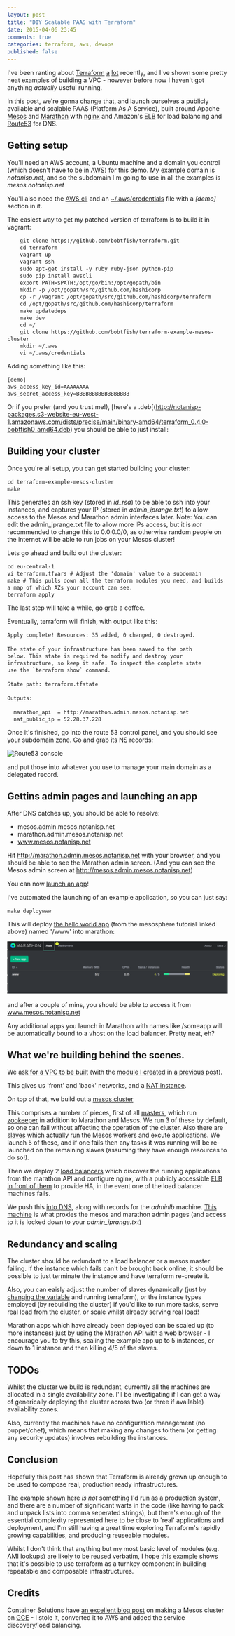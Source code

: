 ```yaml
---
layout: post
title: "DIY Scalable PAAS with Terraform"
date: 2015-04-06 23:45
comments: true
categories: terraform, aws, devops
published: false
---
```


I've been ranting about [Terraform](https://www.terraform.io/) [a](/blog/2015/03/29/terraform-from-the-ground-up/) [lot](/blog/2015/04/03/terraform-0-dot-4-0/) recently, and I've shown some pretty
neat examples of building a VPC - however before now I haven't got anything *actually*
useful running.

In this post, we're gonna change that, and launch ourselves a publicly
available and scalable PAAS (Platform As A Service), built around Apache [Mesos](http://mesos.apache.org/) and [Marathon](https://github.com/mesosphere/marathon)
with [nginx](http://nginx.org/) and Amazon's [ELB](http://aws.amazon.com/elasticloadbalancing/) for load balancing and [Route53](http://aws.amazon.com/route53/) for DNS.

<!-- more -->

## Getting setup

You'll need an AWS account, a Ubuntu machine and a domain you control (which doesn't have to be in AWS) for this demo.
My example domain is _notanisp.net_, and so the subdomain I'm going to use in all the examples is _mesos.notanisp.net_

You'll also need the [AWS cli](http://aws.amazon.com/cli/) and an [~/.aws/credentials](http://docs.aws.amazon.com/cli/latest/userguide/cli-chap-getting-started.html#cli-config-files)
file with a _[demo]_ section in it.

The easiest way to get my patched version of terraform is to build it in vagrant:

```
    git clone https://github.com/bobtfish/terraform.git
    cd terraform
    vagrant up
    vagrant ssh
    sudo apt-get install -y ruby ruby-json python-pip
    sudo pip install awscli
    export PATH=$PATH:/opt/go/bin:/opt/gopath/bin
    mkdir -p /opt/gopath/src/github.com/hashicorp
    cp -r /vagrant /opt/gopath/src/github.com/hashicorp/terraform
    cd /opt/gopath/src/github.com/hashicorp/terraform
    make updatedeps
    make dev
    cd ~/
    git clone https://github.com/bobtfish/terraform-example-mesos-cluster
    mkdir ~/.aws
    vi ~/.aws/credentials
```

Adding something like this:

    [demo]
    aws_access_key_id=AAAAAAAA
    aws_secret_access_key=BBBBBBBBBBBBBBBBB

Or if you prefer (and you trust me!), [here's a .deb[(http://notanisp-packages.s3-website-eu-west-1.amazonaws.com/dists/precise/main/binary-amd64/terraform_0.4.0-bobtfish0_amd64.deb)
you should be able to just install:

## Building your cluster

Once you're all setup, you can get started building your cluster:

```
cd terraform-example-mesos-cluster
make
```

This generates an ssh key (stored in _id_rsa_) to be able to ssh into your instances,
and captures your IP (stored in _admin_iprange.txt_) to allow access to the Mesos and
Marathon admin interfaces later. Note: You can edit the admin_iprange.txt file to
allow more IPs access, but it is *not* recommended to change this to 0.0.0.0/0,
as otherwise random people on the internet will be able to run jobs on your Mesos
cluster!

Lets go ahead and build out the cluster:

```
cd eu-central-1
vi terraform.tfvars # Adjust the 'domain' value to a subdomain
make # This pulls down all the terraform modules you need, and builds a map of which AZs your account can see.
terraform apply
```

The last step will take a while, go grab a coffee.

Eventually, terraform will finish, with output like this:

```
Apply complete! Resources: 35 added, 0 changed, 0 destroyed.

The state of your infrastructure has been saved to the path
below. This state is required to modify and destroy your
infrastructure, so keep it safe. To inspect the complete state
use the `terraform show` command.

State path: terraform.tfstate

Outputs:

  marathon_api  = http://marathon.admin.mesos.notanisp.net
  nat_public_ip = 52.28.37.228
```

Once it's finished, go into the route 53 control panel, and you should see your subdomain zone.
Go and grab its NS records:

![Route53 console](https://raw.githubusercontent.com/bobtfish/terraform-example-mesos-cluster/master/route53.png)

and put those into whatever you use to manage your main domain as a delegated record.

## Gettins admin pages and launching an app

After DNS catches up, you should be able to resolve:

  * mesos.admin.mesos.notanisp.net
  * marathon.admin.mesos.notanisp.net
  * www.mesos.notanisp.net

Hit http://marathon.admin.mesos.notanisp.net with your browser, and you should be able to see the
Marathon admin screen. (And you can see the Mesos admin screen at http://mesos.admin.mesos.notanisp.net)

You can now [launch an app](https://mesosphere.com/docs/tutorials/run-services-with-marathon)!

I've automated the launching of an example application, so you can just say:

    make deploywww

This will deploy [the hello world app](https://github.com/bobtfish/terraform-example-mesos-cluster/blob/master/eucentral1-demo/marathon_www.json)
 (from the mesosphere tutorial linked above) named '/www'
into marathon:

![App deploying](/images/marathon_deploy.png)

and after a couple of mins, you should be able to access it from www.mesos.notanisp.net

Any additional apps you launch in Marathon with names like /someapp will be automatically bound
to a vhost on the load balancer. Pretty neat, eh?

## What we're building behind the scenes.

We [ask for a VPC to be built](https://github.com/bobtfish/terraform-example-mesos-cluster/blob/master/eucentral1-demo/vpc.tf)
(with the [module I created](https://github.com/bobtfish/terraform-vpc-nat) in [a previous post](http://bobtfish.github.io/blog/2015/03/29/terraform-from-the-ground-up/)).

This gives us 'front' and 'back' networks, and a [NAT instance](http://docs.aws.amazon.com/AmazonVPC/latest/UserGuide/VPC_NAT_Instance.html).

On top of that, we build out a [mesos cluster](https://github.com/bobtfish/terraform-example-mesos-cluster/blob/master/eucentral1-demo/mesos.tf)

This comprises a number of pieces, first of all [masters](https://github.com/bobtfish/tf_aws_mesos/blob/master/mesos_master/master.conf), which
run [zookeeper](https://zookeeper.apache.org/) in addition to Marathon and Mesos. We run 3 of these by default, so one can fail without
affecting the operation of the cluster. Also there are [slaves](https://github.com/bobtfish/tf_aws_mesos/blob/master/mesos_slave/slave.conf)
which actually run the Mesos workers and excute applications. We launch 5 of these, and if one fails then any tasks it was running
will be re-launched on the remaining slaves (assuming they have enough resources to do so!).

Then we deploy 2 [load balancers](https://github.com/bobtfish/tf_aws_mesos/blob/master/lb/lb.conf) which discover the running applications from the marathon
API and configure nginx, with a publicly accessible [ELB](http://aws.amazon.com/elasticloadbalancing/) [in front of them](https://github.com/bobtfish/tf_aws_mesos/blob/master/elb/main.tf)
 to provide HA, in the event one of the load balancer machines fails.

We push this [into DNS](https://github.com/bobtfish/tf_aws_mesos/blob/master/dns/main.tf), along with records for the _adminlb_ machine.
[This machine](https://github.com/bobtfish/tf_aws_mesos/blob/master/elb/main.tf) is what proxies the mesos and marathon admin pages (and access to it
is locked down to your _admin_iprange.txt_)

## Redundancy and scaling

The cluster should be redundant to a load balancer or a mesos master failing. If the instance which fails can't be brought back
online, it should be possible to just terminate the instance and have terraform re-create it.

Also, you can eaisly adjust the number of slaves dynamically (just by [changing the variable](https://github.com/bobtfish/terraform-example-mesos-cluster/blob/master/eucentral1-demo/mesos.tf#L6)
 and running terraform), or the instance types employed (by rebuilding the cluster) if you'd like to run more tasks, serve real
load from the cluster, or scale whilst already serving real load!

Marathon apps which have already been deployed can be scaled up (to more instances) just by using the Marathon API with a web browser - I encourage you to try this, scaling
the example app up to 5 instances, or down to 1 instance and then killing 4/5 of the slaves.

## TODOs

Whilst the cluster we build is redundant, currently all the machines are allocated in a single availability zone.
I'll be investigating if I can get a way of generically deploying the cluster across two (or three if available) availability zones.

Also, currently the machines have no configuration management (no puppet/chef), which means that making any changes to them (or getting
any security updates) involves rebuilding the instances.

## Conclusion

Hopefully this post has shown that Terraform is already grown up enough to be used to compose real, production ready infrastructures.

The example shown here *is not* something I'd run as a production system, and there are a number of significant warts
in the code (like having to pack and unpack lists into comma seperated strings), but there's enough of the essential complexity
represented here to be close to 'real' applications and deployment, and I'm still having a great time exploring Terraform's
rapidly growing capabilities, and producing reuseable modules.

Whilst I don't think that anything but my most basic level of modules (e.g. AMI lookups) are likely to be reused verbatim,
I hope this example shows that it's possible to use terraform as a turnkey component in building repeatable
and composable infrastructures.

## Credits

Container Solutions have [an excellent blog post](http://container-solutions.com/2015/04/how-to-set-up-mesos-on-google-cloud-with-terraform/)
on making a Mesos cluster on [GCE](https://cloud.google.com/compute/) - I stole it, converted it to AWS and added the service discovery/load balancing.

